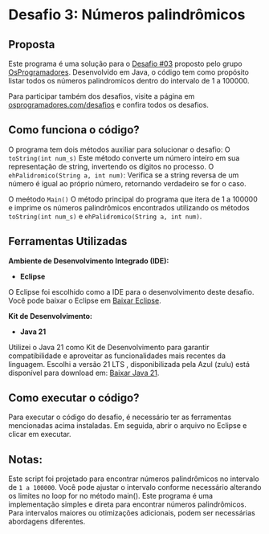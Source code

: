 # Desafio 3: Números palindrômicos


## Proposta

Este programa é uma solução para o [Desafio #03](https://osprogramadores.com/desafios/d02/) proposto pelo grupo [OsProgramadores](https://osprogramadores.com/). Desenvolvido em Java, o código tem como propósito listar todos os números palindromicos dentro do intervalo de 1 a 100000.

Para participar também dos desafios, visite a página em [osprogramadores.com/desafios](https://osprogramadores.com/desafios/) e confira todos os desafios.

## Como funciona o código?

O programa tem dois métodos auxiliar para solucionar o desafio: 
O `toString(int num_s)` Este método converte um número inteiro em sua representação de string, invertendo os dígitos no processo.
O `ehPalidromico(String a, int num)`: Verifica se a string reversa de um número é igual ao próprio número, retornando verdadeiro se for o caso.


O meétodo `Main()` O método principal do programa que itera de 1 a 100000 e imprime os números palindrômicos encontrados utilizando os métodos `toString(int num_s)` e `ehPalidromico(String a, int num)`.
## Ferramentas Utilizadas

**Ambiente de Desenvolvimento Integrado (IDE):**

- **Eclipse**

O Eclipse foi escolhido como a IDE para o desenvolvimento deste desafio. Você pode baixar o Eclipse em [Baixar Eclipse](https://eclipseide.org).

**Kit de Desenvolvimento:**

- **Java 21**

Utilizei o Java 21 como Kit de Desenvolvimento para garantir compatibilidade e aproveitar as funcionalidades mais recentes da linguagem. Escolhi a versão 21 LTS , disponibilizada pela Azul (zulu) está disponível para download em: [Baixar Java 21](https://www.azul.com/downloads/?package=jre-fx#zulu).

## Como executar o código?

Para executar o código do desafio, é necessário ter as ferramentas mencionadas acima instaladas. Em seguida, abrir o arquivo no Eclipse e clicar em executar.

## Notas:
Este script foi projetado para encontrar números palindrômicos no intervalo de `1 a 100000`. Você pode ajustar o intervalo conforme necessário alterando os limites no loop for no método main().
Este programa é uma implementação simples e direta para encontrar números palindrômicos. Para intervalos maiores ou otimizações adicionais, podem ser necessárias abordagens diferentes.